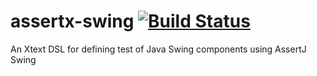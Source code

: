 # assertx-swing [![Build Status](https://travis-ci.com/Cosimo5lli/assertx-swing.svg?branch=master)](https://travis-ci.com/Cosimo5lli/assertx-swing)
An Xtext DSL for defining test of Java Swing components using AssertJ Swing

